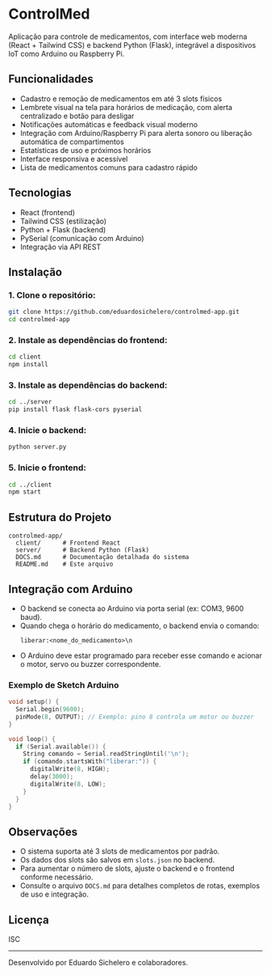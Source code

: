 # ControlMed

Aplicação para controle de medicamentos, com interface web moderna (React + Tailwind CSS) e backend Python (Flask), integrável a dispositivos IoT como Arduino ou Raspberry Pi.

## Funcionalidades

- Cadastro e remoção de medicamentos em até 3 slots físicos
- Lembrete visual na tela para horários de medicação, com alerta centralizado e botão para desligar
- Notificações automáticas e feedback visual moderno
- Integração com Arduino/Raspberry Pi para alerta sonoro ou liberação automática de compartimentos
- Estatísticas de uso e próximos horários
- Interface responsiva e acessível
- Lista de medicamentos comuns para cadastro rápido

## Tecnologias

- React (frontend)
- Tailwind CSS (estilização)
- Python + Flask (backend)
- PySerial (comunicação com Arduino)
- Integração via API REST

## Instalação

### 1. Clone o repositório:
```sh
git clone https://github.com/eduardosichelero/controlmed-app.git
cd controlmed-app
```

### 2. Instale as dependências do frontend:
```sh
cd client
npm install
```

### 3. Instale as dependências do backend:
```sh
cd ../server
pip install flask flask-cors pyserial
```

### 4. Inicie o backend:
```sh
python server.py
```

### 5. Inicie o frontend:
```sh
cd ../client
npm start
```

## Estrutura do Projeto

```
controlmed-app/
  client/      # Frontend React
  server/      # Backend Python (Flask)
  DOCS.md      # Documentação detalhada do sistema
  README.md    # Este arquivo
```

## Integração com Arduino

- O backend se conecta ao Arduino via porta serial (ex: COM3, 9600 baud).
- Quando chega o horário do medicamento, o backend envia o comando:
  ```
  liberar:<nome_do_medicamento>\n
  ```
- O Arduino deve estar programado para receber esse comando e acionar o motor, servo ou buzzer correspondente.

### Exemplo de Sketch Arduino

```cpp
void setup() {
  Serial.begin(9600);
  pinMode(8, OUTPUT); // Exemplo: pino 8 controla um motor ou buzzer
}

void loop() {
  if (Serial.available()) {
    String comando = Serial.readStringUntil('\n');
    if (comando.startsWith("liberar:")) {
      digitalWrite(8, HIGH);
      delay(3000);
      digitalWrite(8, LOW);
    }
  }
}
```

## Observações

- O sistema suporta até 3 slots de medicamentos por padrão.
- Os dados dos slots são salvos em `slots.json` no backend.
- Para aumentar o número de slots, ajuste o backend e o frontend conforme necessário.
- Consulte o arquivo `DOCS.md` para detalhes completos de rotas, exemplos de uso e integração.

## Licença

ISC

---

Desenvolvido por Eduardo Sichelero e colaboradores.